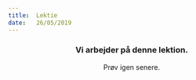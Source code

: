 ```yaml
---
title:  Lektie
date:   26/05/2019
---
```


### <center>Vi arbejder på denne lektion.</center>
<center>Prøv igen senere.</center>